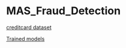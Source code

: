 # MAS_Fraud_Detection

[creditcard dataset](https://drive.google.com/file/d/1S3n-bKskMH3YrTwkCwmilLNQYoRsj9W-/view?usp=sharing)

[Trained models](https://drive.google.com/file/d/1kLPapFC2tU1Sv3cCh5cqV36-5J8qazIH/view?usp=sharing)
